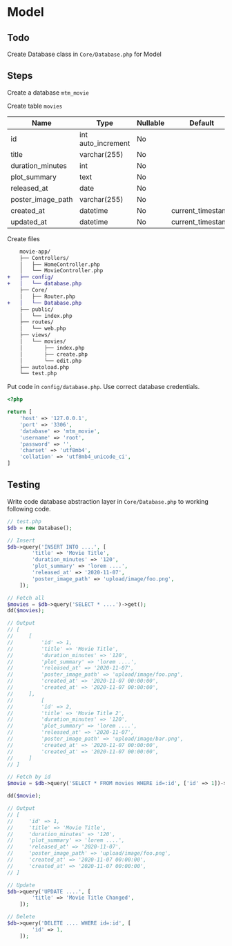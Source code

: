 # Model

## Todo

Create Database class in `Core/Database.php` for Model

## Steps

Create a database `mtm_movie`

Create table `movies`

| Name              | Type                | Nullable | Default           |
|-------------------|---------------------|----------|-------------------|
| id                | int auto_increment  | No       |                   |
| title             | varchar(255)        | No       |                   |
| duration_minutes  | int                 | No       |                   |
| plot_summary      | text                | No       |                   |
| released_at       | date                | No       |                   |
| poster_image_path | varchar(255)        | No       |                   |
| created_at        | datetime            | No       | current_timestamp |
| updated_at        | datetime            | No       | current_timestamp |

Create files

```diff
    movie-app/
    ├── Controllers/
    │   ├── HomeController.php
    │   └── MovieController.php
+   ├── config/
+   │   └── database.php
    ├── Core/
    │   ├── Router.php
+   │   └── Database.php
    ├── public/
    │   └── index.php
    ├── routes/
    │   └── web.php
    ├── views/
    │   └── movies/
    │       ├── index.php
    │       ├── create.php
    │       └── edit.php
    ├── autoload.php
    └── test.php
```

Put code in `config/database.php`. Use correct database credentials.

```php
<?php

return [
    'host' => '127.0.0.1',
    'port' => '3306',
    'database' => 'mtm_movie',
    'username' => 'root',
    'password' => '',
    'charset' => 'utf8mb4',
    'collation' => 'utf8mb4_unicode_ci',
]

```

## Testing

Write code database abstraction layer in `Core/Database.php` to working following code.

```php
// test.php
$db = new Database();

// Insert
$db->query('INSERT INTO ....', [
        'title' => 'Movie Title',
        'duration_minutes' => '120',
        'plot_summary' => 'lorem ....',
        'released_at' => '2020-11-07',
        'poster_image_path' => 'upload/image/foo.png',
    ]);

// Fetch all
$movies = $db->query('SELECT * ....')->get();
dd($movies);

// Output
// [
//     [
//         'id' => 1,
//         'title' => 'Movie Title',
//         'duration_minutes' => '120',
//         'plot_summary' => 'lorem ....',
//         'released_at' => '2020-11-07',
//         'poster_image_path' => 'upload/image/foo.png',
//         'created_at' => '2020-11-07 00:00:00',
//         'created_at' => '2020-11-07 00:00:00',
//     ],
//         [
//         'id' => 2,
//         'title' => 'Movie Title 2',
//         'duration_minutes' => '120',
//         'plot_summary' => 'lorem ....',
//         'released_at' => '2020-11-07',
//         'poster_image_path' => 'upload/image/bar.png',
//         'created_at' => '2020-11-07 00:00:00',
//         'created_at' => '2020-11-07 00:00:00',
//     ]
// ]

// Fetch by id
$movie = $db->query('SELECT * FROM movies WHERE id=:id', ['id' => 1])->first();

dd($movie);

// Output
// [
//     'id' => 1,
//     'title' => 'Movie Title',
//     'duration_minutes' => '120',
//     'plot_summary' => 'lorem ....',
//     'released_at' => '2020-11-07',
//     'poster_image_path' => 'upload/image/foo.png',
//     'created_at' => '2020-11-07 00:00:00',
//     'created_at' => '2020-11-07 00:00:00',
// ]

// Update
$db->query('UPDATE ....', [
        'title' => 'Movie Title Changed',
    ]);

// Delete
$db->query('DELETE .... WHERE id=:id', [
        'id' => 1,
    ]);
```